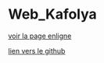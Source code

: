 # Web_Kafolya
[voir la page enligne](https://kafolya.netlify.app/)

[lien vers le github](https://github.com/Slifos/Web_Kafolya)


